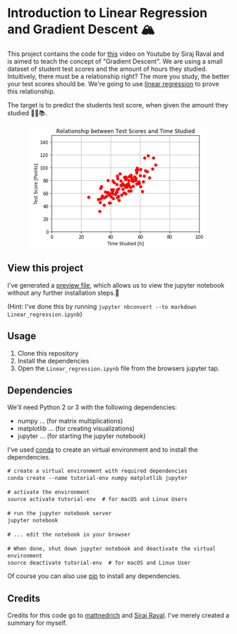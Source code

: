 # Introduction to Linear Regression and Gradient Descent 🏔

This project contains the code for [this](https://youtu.be/uwwWVAgJBcM) video on Youtube by Siraj Raval and is aimed to teach the concept of "Gradient Descent". We are using a small dataset of student test scores and the amount of hours they studied. Intuitively, there must be a relationship right? The more you study, the better your test scores should be. We're going to use [linear regression](https://onlinecourses.science.psu.edu/stat501/node/250) to prove this relationship.

The target is to predict the students test score, when given the amount they studied 📖🤓📚.

<p align="center">
  <img src="Linear_regression_files/Linear_regression_3_0.png">
</p>

## View this project

I've generated a [preview file](PREVIEW.md), which allows us to view the jupyter notebook without any further installation steps.🙌

(Hint: I've done this by running `jupyter nbconvert --to markdown Linear_regression.ipynb`)

## Usage

1. Clone this repository
2. Install the dependencies
3. Open the `Linear_regression.ipynb` file from the browsers jupyter tap.

## Dependencies

We'll need Python 2 or 3 with the following dependencies:

* numpy ... (for matrix multiplications)
* matplotlib ... (for creating visualizations)
* jupyter ... (for starting the jupyter notebook)

I've used [conda](https://conda.io/docs/index.html) to create an virtual environment and to install the dependencies.
```
# create a virtual environment with required dependencies
conda create --name tutorial-env numpy matplotlib jupyter

# activate the environment
source activate tutorial-env  # for macOS and Linux Users

# run the jupyter notebook server
jupyter notebook

# ... edit the notebook in your browser

# When done, shut down jupyter notebook and deactivate the virtual environment
source deactivate tutorial-env  # for macOS and Linux User

```

Of course you can also use [pip](https://pip.pypa.io/en/stable/) to install any dependencies.

## Credits

Credits for this code go to [mattnedrich](https://github.com/mattnedrich) and [Siraj Raval](https://www.youtube.com/channel/UCWN3xxRkmTPmbKwht9FuE5A). I've merely created a summary for myself.
